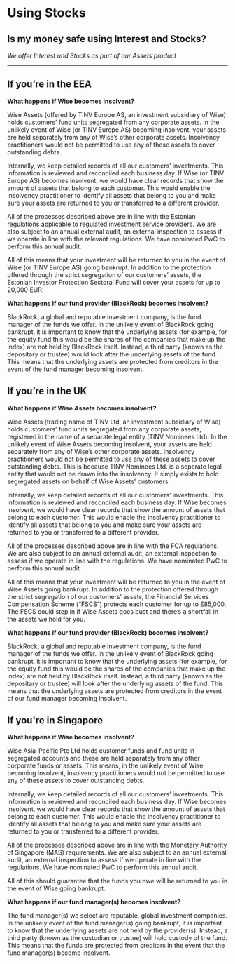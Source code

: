 # Using Stocks  
## Is my money safe using Interest and Stocks?  
_We offer Interest and Stocks as part of our Assets product_

* * *

## If you’re in the EEA

**What happens if Wise becomes insolvent?**

Wise Assets (offered by TINV Europe AS, an investment subsidiary of Wise) holds customers’ fund units segregated from any corporate assets. In the unlikely event of Wise (or TINV Europe AS) becoming insolvent, your assets are held separately from any of Wise’s other corporate assets. Insolvency practitioners would not be permitted to use any of these assets to cover outstanding debts. 

Internally, we keep detailed records of all our customers’ investments. This information is reviewed and reconciled each business day. If Wise (or TINV Europe AS) becomes insolvent, we would have clear records that show the amount of assets that belong to each customer. This would enable the insolvency practitioner to identify all assets that belong to you and make sure your assets are returned to you or transferred to a different provider. 

All of the processes described above are in line with the Estonian regulations applicable to regulated investment service providers. We are also subject to an annual external audit, an external inspection to assess if we operate in line with the relevant regulations. We have nominated PwC to perform this annual audit. 

All of this means that your investment will be returned to you in the event of Wise (or TINV Europe AS) going bankrupt. In addition to the protection offered through the strict segregation of our customers’ assets, the Estonian Investor Protection Sectoral Fund will cover your assets for up to 20,000 EUR. 

**What happens if our fund provider (BlackRock) becomes insolvent?**

BlackRock, a global and reputable investment company, is the fund manager of the funds we offer. In the unlikely event of BlackRock going bankrupt, it is important to know that the underlying assets (for example, for the equity fund this would be the shares of the companies that make up the index) are not held by BlackRock itself. Instead, a third party (known as the depositary or trustee) would look after the underlying assets of the fund. This means that the underlying assets are protected from creditors in the event of the fund manager becoming insolvent. 

## If you’re in the UK 

**What happens if Wise Assets becomes insolvent?**

Wise Assets (trading name of TINV Ltd, an investment subsidiary of Wise) holds customers’ fund units segregated from any corporate assets, registered in the name of a separate legal entity (TINV Nominees Ltd). In the unlikely event of Wise Assets becoming insolvent, your assets are held separately from any of Wise’s other corporate assets. Insolvency practitioners would not be permitted to use any of these assets to cover outstanding debts. This is because TINV Nominees Ltd. is a separate legal entity that would not be drawn into the insolvency. It simply exists to hold segregated assets on behalf of Wise Assets' customers. 

Internally, we keep detailed records of all our customers’ investments. This information is reviewed and reconciled each business day. If Wise becomes insolvent, we would have clear records that show the amount of assets that belong to each customer. This would enable the insolvency practitioner to identify all assets that belong to you and make sure your assets are returned to you or transferred to a different provider. 

All of the processes described above are in line with the FCA regulations. We are also subject to an annual external audit, an external inspection to assess if we operate in line with the regulations. We have nominated PwC to perform this annual audit. 

All of this means that your investment will be returned to you in the event of Wise Assets going bankrupt. In addition to the protection offered through the strict segregation of our customers’ assets, the Financial Services Compensation Scheme (“FSCS”) protects each customer for up to £85,000. The FSCS could step in if Wise Assets goes bust and there’s a shortfall in the assets we hold for you. 

**What happens if our fund provider (BlackRock) becomes insolvent?**

BlackRock, a global and reputable investment company, is the fund manager of the funds we offer. In the unlikely event of BlackRock going bankrupt, it is important to know that the underlying assets (for example, for the equity fund this would be the shares of the companies that make up the index) are not held by BlackRock itself. Instead, a third party (known as the depositary or trustee) will look after the underlying assets of the fund. This means that the underlying assets are protected from creditors in the event of our fund manager becoming insolvent. 

## If you're in Singapore

 **What happens if Wise becomes insolvent?**

Wise Asia-Pacific Pte Ltd holds customer funds and fund units in segregated accounts and these are held separately from any other corporate funds or assets. This means, in the unlikely event of Wise becoming insolvent, insolvency practitioners would not be permitted to use any of these assets to cover outstanding debts.

Internally, we keep detailed records of all our customers’ investments. This information is reviewed and reconciled each business day. If Wise becomes insolvent, we would have clear records that show the amount of assets that belong to each customer. This would enable the insolvency practitioner to identify all assets that belong to you and make sure your assets are returned to you or transferred to a different provider. 

All of the processes described above are in line with the Monetary Authority of Singapore (MAS) requirements. We are also subject to an annual external audit, an external inspection to assess if we operate in line with the regulations. We have nominated PwC to perform this annual audit. 

All of this should guarantee that the funds you owe will be returned to you in the event of Wise going bankrupt.

 **What happens if our fund manager(s) becomes insolvent?**

The fund manager(s) we select are reputable, global investment companies. In the unlikely event of the fund manager(s) going bankrupt, it is important to know that the underlying assets are not held by the provider(s). Instead, a third party (known as the custodian or trustee) will hold custody of the fund. This means that the funds are protected from creditors in the event that the fund manager(s) become insolvent.